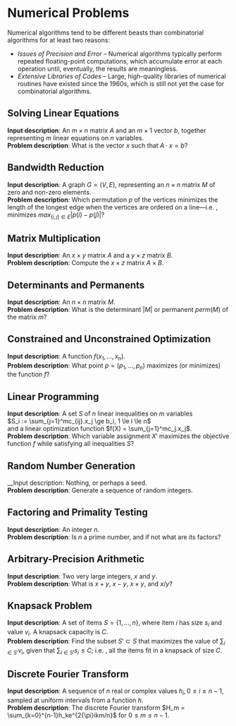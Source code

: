 # Numerical Problems

Numerical algorithms tend to be different beasts than combinatorial algorithms for at least two reasons:

* _Issues of Precision and Error_ – Numerical algorithms typically perform repeated floating-point computations, which accumulate error at each operation until, eventually, the results are meaningless.
* _Extensive Libraries of Codes_ – Large, high-quality libraries of numerical routines have existed since the 1960s, which is still not yet the case for combinatorial algorithms.

## Solving Linear Equations

__Input description__: An $m×n$ matrix $A$ and an $m×1$ vector $b$, together representing $m$ linear equations on $n$ variables.  
__Problem description__: What is the vector $x$ such that $A·x = b$?

## Bandwidth Reduction

__Input description__: A graph $G =(V,E)$, representing an $n×n$ matrix $M$ of zero and non-zero elements.  
__Problem description__: Which permutation $p$ of the vertices minimizes the length of the longest edge when the vertices are ordered on a line—i.e. , minimizes $max_{(i,j) \in E} |p(i)−p(j)|$?

## Matrix Multiplication

__Input description__: An  $x×y$ matrix $A$ and a $y×z$ matrix $B$.  
__Problem description__: Compute the $x×z$ matrix $A×B$.

## Determinants and Permanents

__Input description__: An $n×n$ matrix $M$.  
__Problem description__: What is the determinant $|M|$ or permanent $perm(M)$ of the matrix $m$?

## Constrained and Unconstrained Optimization

__Input description__: A function $f(x_1,...,x_n)$.  
__Problem description__: What point $p =( p_1,...,p_n)$ maximizes (or minimizes) the function $f$?

## Linear Programming

__Input description__: A set $S$ of $n$ linear inequalities on $m$ variables  
$S_i := \sum_{j=1}^mc_{ij}.x_j \ge b_i, 1 \le i \le n$  
and a linear optimization function $f(X) = \sum_{j=1}^mc_j.x_j$.  
__Problem description__: Which variable assignment $X'$ maximizes the objective function $f$ while satisfying all inequalities $S$?

## Random Number Generation

__Input description: Nothing, or perhaps a seed.  
__Problem description__: Generate a sequence of random integers.

## Factoring and Primality Testing

__Input description__: An integer $n$.  
__Problem description__: Is $n$ a prime number, and if not what are its factors?

## Arbitrary-Precision Arithmetic

__Input description__: Two very large integers, $x$ and $y$.  
__Problem description__: What is $x + y$, $x−y$, $x×y$, and $x/y$?

## Knapsack Problem

__Input description__: A set of items $S = \lbrace1,...,n\rbrace$, where item $i$ has size $s_i$ and value $v_i$. A knapsack capacity is $C$.  
__Problem description__: Find the subset $S' \subset S$ that maximizes the value of $\sum_{i \in S'} v_i$, given that $\sum_{i \in S'} s_i \le C$; i.e. , all the items fit in a knapsack of size $C$.

## Discrete Fourier Transform

__Input description__: A sequence of $n$ real or complex values $h_i , 0 \le i \le n−1$, sampled at uniform intervals from a function $h$.  
__Problem description__: The discrete Fourier transform $H_m = \sum_{k=0}^{n-1}h_ke^{2{\pi}ikm/n}$ for $0 \le m \le n−1$.
